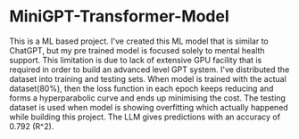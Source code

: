# MiniGPT-Transformer-Model
This is a ML based project. I've created this ML model that is similar to ChatGPT, but my pre trained model is focused solely to mental health support. This limitation is due to lack of extensive GPU facility that is required in order to build an advanced level GPT system.
I've distributed the dataset into training and testing sets. When model is trained with the actual dataset(80%), then the loss function in each epoch keeps reducing and forms a hyperparabolic curve and ends up minimising the cost.
The testing dataset is used when model is showing overfitting which actually happened while building this project.
The LLM gives predictions with an accuracy of 0.792 (R^2).
